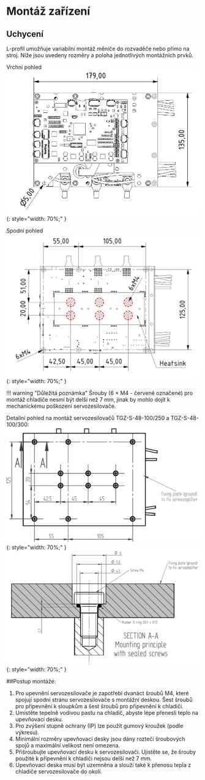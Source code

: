 # Montáž zařízení
## Uchycení
L-profil umožňuje variabilní montáž měniče do rozvaděče nebo přímo na stroj. Níže jsou uvedeny rozměry a poloha jednotlivých montážních prvků.   

Vrchní pohled
![TGZ-S-48-100/250 Mounting](../img/mounting1.png){: style="width: 70%;" }

Spodní pohled
![TGZ-S-48-100/250 Mounting](../img/mounting2.svg){: style="width: 70%;" }

!!! warning "Důležitá poznámka"
	Šrouby (6 × M4 - červeně označené) pro montáž chladiče nesmí být delší než 7 mm, jinak by mohlo dojít k mechanickému poškození servozesilovače.
   
Detailní pohled na montáž servozesilovačů TGZ-S-48-100/250 a TGZ-S-48-100/300:
![TGZ-S-48-100/250 Mounting](../img/mounting3.png){: style="width: 70%;" }
![TGZ-S-48-100/250 Mounting](../img/mounting4.png){: style="width: 70%;" }


##Postup montáže:

1. Pro upevnění servozesilovače je zapotřebí dvanáct šroubů M4, které spojují spodní stranu servozesilovače s montážní deskou.
   Šest šroubů pro připevnění k sloupkům a šest šroubů pro připevnění k chladiči.
2. Umístěte tepelně vodivou pastu na chladič, abyste lépe přenesli teplo na upevňovací desku.
3. Pro zvýšení stupně ochrany (IP) lze použít gumový kroužek (podle výkresu).
4. Minimální rozměry upevňovací desky jsou dány roztečí šroubových spojů a maximální velikost není omezena.
5. Přišroubujte upevňovací desku k servozesilovači.
   Ujistěte se, že šrouby použité k připevnění k chladiči nejsou delší než 7 mm.
6. Upevňovací deska musí být uzemněna a slouží také k přenosu tepla z chladiče servozesilovače do okolí.